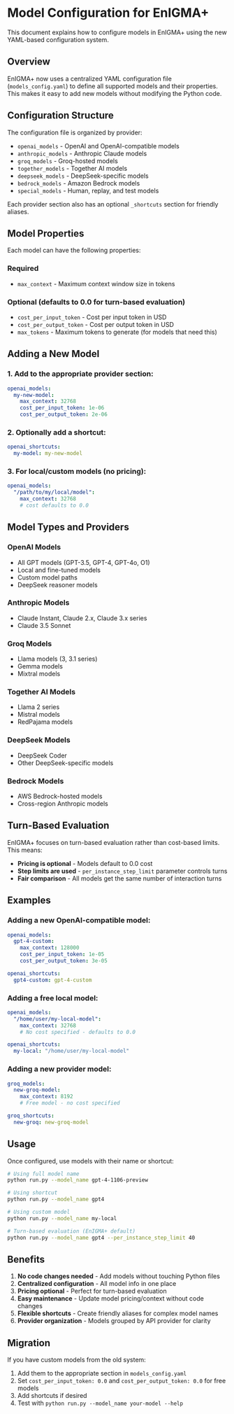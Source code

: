 # Model Configuration for EnIGMA+

This document explains how to configure models in EnIGMA+ using the new YAML-based configuration system.

## Overview

EnIGMA+ now uses a centralized YAML configuration file (`models_config.yaml`) to define all supported models and their properties. This makes it easy to add new models without modifying the Python code.

## Configuration Structure

The configuration file is organized by provider:

- `openai_models` - OpenAI and OpenAI-compatible models
- `anthropic_models` - Anthropic Claude models  
- `groq_models` - Groq-hosted models
- `together_models` - Together AI models
- `deepseek_models` - DeepSeek-specific models
- `bedrock_models` - Amazon Bedrock models
- `special_models` - Human, replay, and test models

Each provider section also has an optional `_shortcuts` section for friendly aliases.

## Model Properties

Each model can have the following properties:

### Required
- `max_context` - Maximum context window size in tokens

### Optional (defaults to 0.0 for turn-based evaluation)
- `cost_per_input_token` - Cost per input token in USD
- `cost_per_output_token` - Cost per output token in USD
- `max_tokens` - Maximum tokens to generate (for models that need this)

## Adding a New Model

### 1. Add to the appropriate provider section:

```yaml
openai_models:
  my-new-model:
    max_context: 32768
    cost_per_input_token: 1e-06
    cost_per_output_token: 2e-06
```

### 2. Optionally add a shortcut:

```yaml
openai_shortcuts:
  my-model: my-new-model
```

### 3. For local/custom models (no pricing):

```yaml
openai_models:
  "/path/to/my/local/model":
    max_context: 32768
    # cost defaults to 0.0
```

## Model Types and Providers

### OpenAI Models
- All GPT models (GPT-3.5, GPT-4, GPT-4o, O1)
- Local and fine-tuned models
- Custom model paths
- DeepSeek reasoner models

### Anthropic Models  
- Claude Instant, Claude 2.x, Claude 3.x series
- Claude 3.5 Sonnet

### Groq Models
- Llama models (3, 3.1 series)
- Gemma models
- Mixtral models

### Together AI Models
- Llama 2 series
- Mistral models
- RedPajama models

### DeepSeek Models
- DeepSeek Coder
- Other DeepSeek-specific models

### Bedrock Models
- AWS Bedrock-hosted models
- Cross-region Anthropic models

## Turn-Based Evaluation

EnIGMA+ focuses on turn-based evaluation rather than cost-based limits. This means:

- **Pricing is optional** - Models default to 0.0 cost
- **Step limits are used** - `per_instance_step_limit` parameter controls turns
- **Fair comparison** - All models get the same number of interaction turns

## Examples

### Adding a new OpenAI-compatible model:
```yaml
openai_models:
  gpt-4-custom:
    max_context: 128000
    cost_per_input_token: 1e-05
    cost_per_output_token: 3e-05

openai_shortcuts:
  gpt4-custom: gpt-4-custom
```

### Adding a free local model:
```yaml
openai_models:
  "/home/user/my-local-model":
    max_context: 32768
    # No cost specified - defaults to 0.0

openai_shortcuts:
  my-local: "/home/user/my-local-model"
```

### Adding a new provider model:
```yaml
groq_models:
  new-groq-model:
    max_context: 8192
    # Free model - no cost specified

groq_shortcuts:
  new-groq: new-groq-model
```

## Usage

Once configured, use models with their name or shortcut:

```bash
# Using full model name
python run.py --model_name gpt-4-1106-preview

# Using shortcut
python run.py --model_name gpt4

# Using custom model
python run.py --model_name my-local

# Turn-based evaluation (EnIGMA+ default)
python run.py --model_name gpt4 --per_instance_step_limit 40
```

## Benefits

1. **No code changes needed** - Add models without touching Python files
2. **Centralized configuration** - All model info in one place
3. **Pricing optional** - Perfect for turn-based evaluation
4. **Easy maintenance** - Update model pricing/context without code changes
5. **Flexible shortcuts** - Create friendly aliases for complex model names
6. **Provider organization** - Models grouped by API provider for clarity

## Migration

If you have custom models from the old system:
1. Add them to the appropriate section in `models_config.yaml`
2. Set `cost_per_input_token: 0.0` and `cost_per_output_token: 0.0` for free models
3. Add shortcuts if desired
4. Test with `python run.py --model_name your-model --help` 